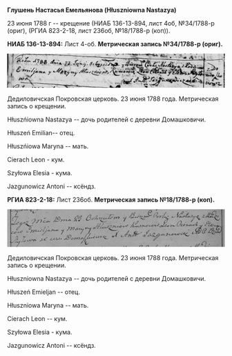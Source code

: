 **Глушень Настасья Емельянова (Hłuszniowna Nastazya)**

23 июня 1788 г -- крещение (НИАБ 136-13-894, лист 4об, №34/1788-р
(ориг), (РГИА 823-2-18, лист 236об, №18/1788-р (коп)).

**НИАБ 136-13-894:** Лист 4-об. **Метрическая запись №34/1788-р
(ориг).**

![](./media/2eb9d18c3a7a8a098c1000e881006d8fb15f3a64.png)

Дедиловичская Покровская церковь. 23 июня 1788 года. Метрическая запись
о крещении.

Hłuszńiowna Nastazya -- дочь родителей с деревни Домашковичи.

Hłuszeń Emilian-- отец.

Hłuszńiowa Maryna -- мать.

Cierach Leon - кум.

Szyłowa Elesia - кума.

Jazgunowicz Antoni -- ксёндз.

**РГИА 823-2-18:** Лист 236об. **Метрическая запись №18/1788-р (коп).**

![](./media/b1123991493498bd53756a3d67c4c716ddb544df.png)

Дедиловичская Покровская церковь. 23 июня 1788 года. Метрическая запись
о крещении.

Hłuszniowna Nastazya -- дочь родителей с деревни Домашковичи.

Hłuszeń Emieljan -- отец.

Hłuszniowa Maryna -- мать.

Cierach Leon -- кум.

Szyłowa Elesia - кума.

Jazgunowicz Antoni -- ксёндз.

